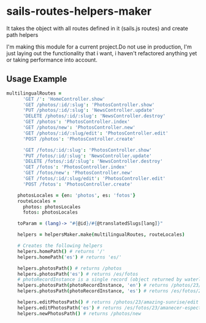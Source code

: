 # sails-routes-helpers-maker
It takes the object with all routes defined in it (sails.js routes) and create path helpers

I'm making this module for a current project.Do not use in production, I'm just laying out the functionality that i
want, i haven't refactored anything yet or taking performance into account.

## Usage Example
```coffeescript
multilingualRoutes =
      'GET /': 'HomeController.show'
      'GET /photos/:id/:slug': 'PhotosController.show'
      'PUT /photos/:id/:slug': 'NewsController.update'
      'DELETE /photos/:id/:slug': 'NewsController.destroy'
      'GET /photos': 'PhotosController.index'
      'GET /photos/new': 'PhotosController.new'
      'GET /photos/:id/:slug/edit': 'PhotosController.edit'
      'POST /photos': 'PhotosController.create'

      'GET /fotos/:id/:slug': 'PhotosController.show'
      'PUT /fotos/:id/:slug': 'NewsController.update'
      'DELETE /fotos/:id/:slug': 'NewsController.destroy'
      'GET /fotos': 'PhotosController.index'
      'GET /fotos/new': 'PhotosController.new'
      'GET /fotos/:id/:slug/edit': 'PhotosController.edit'
      'POST /fotos': 'PhotosController.create'

    photosLocales = {en: 'photos', es: 'fotos'}
    routeLocales =
      photos: photosLocales
      fotos: photosLocales

    toParam = (lang)-> "#{@id}/#{@translatedSlugs[lang]}"

    helpers = helpersMaker.make(multilingualRoutes, routeLocales)

    # Creates the following helpers
    helpers.homePath() # returns '/'
    helpers.homePath('es') # returns 'es/'

    helpers.photosPath() # returns /photos
    helpers.photosPath('es') # returns /es/fotos
    # photoRecordInstance is a single record (object returned by waterline query), and has .toParams() instance method
    helpers.photosPath(photoRecordInstance, 'en') # returns /photos/23/amazing-sunrise
    helpers.photosPath(photoRecordInstance, 'es') # returns /es/fotos/23/amanecer-espectacular

    helpers.editPhotosPath() # returns /photos/23/amazing-sunrise/edit
    helpers.editPhotosPath('es') # returns /es/fotos/23/amanecer-espectacular/edit ... yes i need to handle the edit part in the future
    helpers.newPhotosPath() # returns /photos/new

```